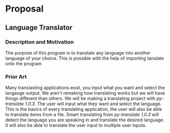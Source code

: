 # Proposal

## Language Translator

### Description and Motivation
The purpose of this program is to translate any language into another language of your choice.
This is possible with the help of importing tanslate onto the program

### Prior Art
Many translasting applications exist, you input what you want and select the langauge output. We aren't remaking how translating works but we will have things different than others. We will be making a translating project with *py-translate 1.0.3*. The user will input what they want and select the language. This is the basics of every translating application, the user will also be able to translate items from a file. Smart translating from *py-translate 1.0.3* will detect the language you are speaking in and translate the desired language. It will also be able to translate the user input to multiple user inputs.
